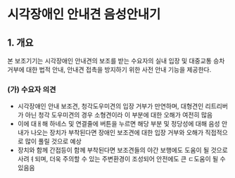 # 시각장애인 안내견 음성안내기
## 1. 개요

본 보조기기는 시각장애인 안내견의 보조를 받는 수요자의 실내 입장 및 대중교통 승차 거부에 대한 법적 안내, 안내견 접촉을 방지하기 위한 사전 안내 기능을 제공한다.

### (가) 수요자 의견
 * 시각장애인 안내 보조견, 청각도우미견의 입장 거부가 만연하며, 대형견인 리트리버가 아닌 청각 도우미견의 경우 소형견이라 이 부분에 대한 오해가 여전히 많음
 * 이에 대ㅐ해 하네스 및 연결줄에 버튼을 누르면 해당 부분 및 정당성에 대해 음성 안내가 나오는 장치가 부착된다면 장애인 보조견에 대한 입장 거부와 오해가 직접적으로 많이 풀릴 것으로 예상
 * 장치와 함께 간접등이 함께 부착된다면 보조견들의 야간 보행에도 도움이 될 것으로 사려ㅕ되며, 더욱 주의할 수 있는 주변환경이 조성되어 안전에도 큰 ㄷ도움이 될 수 있음음